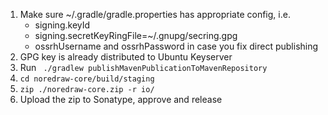 1. Make sure ~/.gradle/gradle.properties has appropriate config, i.e.
   * signing.keyId
   * signing.secretKeyRingFile=~/.gnupg/secring.gpg
   * ossrhUsername and ossrhPassword in case you fix direct publishing
2. GPG key is already distributed to Ubuntu Keyserver
3. Run ` ./gradlew publishMavenPublicationToMavenRepository`
3. `cd noredraw-core/build/staging`
4. `zip ./noredraw-core.zip -r io/`
5. Upload the zip to Sonatype, approve and release